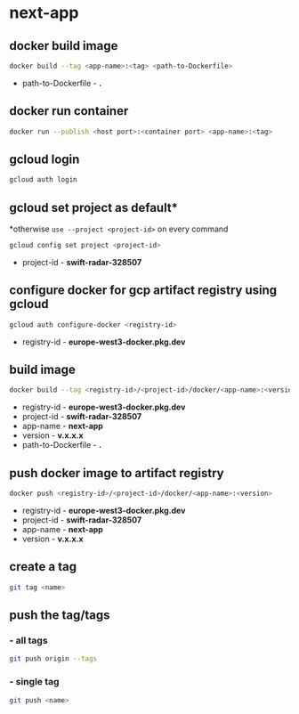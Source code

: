 # next-app

## docker build image

```sh
docker build --tag <app-name>:<tag> <path-to-Dockerfile>
```

- path-to-Dockerfile - **.**

## docker run container

```sh
docker run --publish <host port>:<container port> <app-name>:<tag>
```

## gcloud login

```sh
gcloud auth login
```

## gcloud set project as default\*

\*otherwise `use --project <project-id>` on every command

```sh
gcloud config set project <project-id>
```

- project-id - **swift-radar-328507**

## configure docker for gcp artifact registry using gcloud

```sh
gcloud auth configure-docker <registry-id>
```

- registry-id - **europe-west3-docker.pkg.dev**

## build image

```sh
docker build --tag <registry-id>/<project-id>/docker/<app-name>:<version> <path-to-Dockerfile>
```

- registry-id - **europe-west3-docker.pkg.dev**
- project-id - **swift-radar-328507**
- app-name - **next-app**
- version - **v.x.x.x**
- path-to-Dockerfile - **.**

## push docker image to artifact registry

```sh
docker push <registry-id>/<project-id>/docker/<app-name>:<version>
```

- registry-id - **europe-west3-docker.pkg.dev**
- project-id - **swift-radar-328507**
- app-name - **next-app**
- version - **v.x.x.x**

## create a tag

```sh
git tag <name>
```

## push the tag/tags

### - all tags

```sh
git push origin --tags
```

### - single tag

```sh
git push <name>
```
